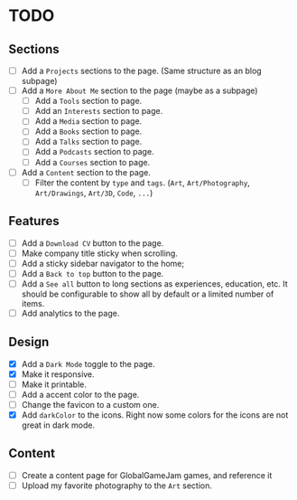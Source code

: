 # TODO

## Sections

- [ ] Add a `Projects` sections to the page. (Same structure as an blog subpage)
- [ ] Add a `More About Me` section to the page (maybe as a subpage)
  - [ ] Add a `Tools` section to page.
  - [ ] Add an `Interests` section to page.
  - [ ] Add a `Media` section to page.
  - [ ] Add a `Books` section to page.
  - [ ] Add a `Talks` section to page.
  - [ ] Add a `Podcasts` section to page.
  - [ ] Add a `Courses` section to page.
- [ ] Add a `Content` section to the page.
  - [ ] Filter the content by `type` and `tags`. (`Art`, `Art/Photography`, `Art/Drawings`, `Art/3D`, `Code`, `...`)

## Features

- [ ] Add a `Download CV` button to the page.
- [ ] Make company title sticky when scrolling.
- [ ] Add a sticky sidebar navigator to the home;
- [ ] Add a `Back to top` button to the page.
- [ ] Add a `See all` button to long sections as experiences, education, etc. It should be configurable to show all by default or a limited number of items.
- [ ] Add analytics to the page.

## Design

- [x] Add a `Dark Mode` toggle to the page.
- [x] Make it responsive.
- [ ] Make it printable.
- [ ] Add a accent color to the page.
- [ ] Change the favicon to a custom one.
- [x] Add `darkColor` to the icons. Right now some colors for the icons are not great in dark mode.

## Content

- [ ] Create a content page for GlobalGameJam games, and reference it
- [ ] Upload my favorite photography to the `Art` section.
